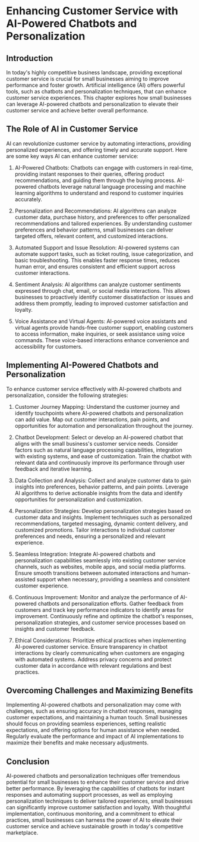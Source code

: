 # Enhancing Customer Service with AI-Powered Chatbots and Personalization

## Introduction

In today's highly competitive business landscape, providing exceptional customer service is crucial for small businesses aiming to improve performance and foster growth. Artificial intelligence (AI) offers powerful tools, such as chatbots and personalization techniques, that can enhance customer service experiences. This chapter explores how small businesses can leverage AI-powered chatbots and personalization to elevate their customer service and achieve better overall performance.

## The Role of AI in Customer Service

AI can revolutionize customer service by automating interactions, providing personalized experiences, and offering timely and accurate support. Here are some key ways AI can enhance customer service:

1. AI-Powered Chatbots: Chatbots can engage with customers in real-time, providing instant responses to their queries, offering product recommendations, and guiding them through the buying process. AI-powered chatbots leverage natural language processing and machine learning algorithms to understand and respond to customer inquiries accurately.
    
2. Personalization and Recommendations: AI algorithms can analyze customer data, purchase history, and preferences to offer personalized recommendations and tailored experiences. By understanding customer preferences and behavior patterns, small businesses can deliver targeted offers, relevant content, and customized interactions.
    
3. Automated Support and Issue Resolution: AI-powered systems can automate support tasks, such as ticket routing, issue categorization, and basic troubleshooting. This enables faster response times, reduces human error, and ensures consistent and efficient support across customer interactions.
    
4. Sentiment Analysis: AI algorithms can analyze customer sentiments expressed through chat, email, or social media interactions. This allows businesses to proactively identify customer dissatisfaction or issues and address them promptly, leading to improved customer satisfaction and loyalty.
    
5. Voice Assistance and Virtual Agents: AI-powered voice assistants and virtual agents provide hands-free customer support, enabling customers to access information, make inquiries, or seek assistance using voice commands. These voice-based interactions enhance convenience and accessibility for customers.
    

## Implementing AI-Powered Chatbots and Personalization

To enhance customer service effectively with AI-powered chatbots and personalization, consider the following strategies:

1. Customer Journey Mapping: Understand the customer journey and identify touchpoints where AI-powered chatbots and personalization can add value. Map out customer interactions, pain points, and opportunities for automation and personalization throughout the journey.
    
2. Chatbot Development: Select or develop an AI-powered chatbot that aligns with the small business's customer service needs. Consider factors such as natural language processing capabilities, integration with existing systems, and ease of customization. Train the chatbot with relevant data and continuously improve its performance through user feedback and iterative learning.
    
3. Data Collection and Analysis: Collect and analyze customer data to gain insights into preferences, behavior patterns, and pain points. Leverage AI algorithms to derive actionable insights from the data and identify opportunities for personalization and customization.
    
4. Personalization Strategies: Develop personalization strategies based on customer data and insights. Implement techniques such as personalized recommendations, targeted messaging, dynamic content delivery, and customized promotions. Tailor interactions to individual customer preferences and needs, ensuring a personalized and relevant experience.
    
5. Seamless Integration: Integrate AI-powered chatbots and personalization capabilities seamlessly into existing customer service channels, such as websites, mobile apps, and social media platforms. Ensure smooth transitions between automated interactions and human-assisted support when necessary, providing a seamless and consistent customer experience.
    
6. Continuous Improvement: Monitor and analyze the performance of AI-powered chatbots and personalization efforts. Gather feedback from customers and track key performance indicators to identify areas for improvement. Continuously refine and optimize the chatbot's responses, personalization strategies, and customer service processes based on insights and customer feedback.
    
7. Ethical Considerations: Prioritize ethical practices when implementing AI-powered customer service. Ensure transparency in chatbot interactions by clearly communicating when customers are engaging with automated systems. Address privacy concerns and protect customer data in accordance with relevant regulations and best practices.
    

## Overcoming Challenges and Maximizing Benefits

Implementing AI-powered chatbots and personalization may come with challenges, such as ensuring accuracy in chatbot responses, managing customer expectations, and maintaining a human touch. Small businesses should focus on providing seamless experiences, setting realistic expectations, and offering options for human assistance when needed. Regularly evaluate the performance and impact of AI implementations to maximize their benefits and make necessary adjustments.

## Conclusion

AI-powered chatbots and personalization techniques offer tremendous potential for small businesses to enhance their customer service and drive better performance. By leveraging the capabilities of chatbots for instant responses and automating support processes, as well as employing personalization techniques to deliver tailored experiences, small businesses can significantly improve customer satisfaction and loyalty. With thoughtful implementation, continuous monitoring, and a commitment to ethical practices, small businesses can harness the power of AI to elevate their customer service and achieve sustainable growth in today's competitive marketplace.
